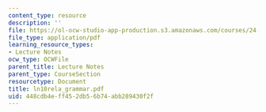 ```yaml
---
content_type: resource
description: ''
file: https://ol-ocw-studio-app-production.s3.amazonaws.com/courses/24-951-introduction-to-syntax-fall-2003/448cdb4eff452db56b74abb289430f2f_ln10rela_grammar.pdf
file_type: application/pdf
learning_resource_types:
- Lecture Notes
ocw_type: OCWFile
parent_title: Lecture Notes
parent_type: CourseSection
resourcetype: Document
title: ln10rela_grammar.pdf
uid: 448cdb4e-ff45-2db5-6b74-abb289430f2f
---
```


